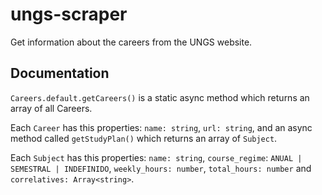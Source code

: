 # ungs-scraper
Get information about the careers from the UNGS website.
## Documentation

`Careers.default.getCareers()` is a static async method which returns an array of all Careers.

Each `Career` has this properties: `name: string`, `url: string`, and an async method called `getStudyPlan()` which returns an array of `Subject`.

Each `Subject` has this properties: `name: string`, `course_regime`: `ANUAL | SEMESTRAL | INDEFINIDO`, `weekly_hours: number`, `total_hours: number` and `correlatives: Array<string>`.
